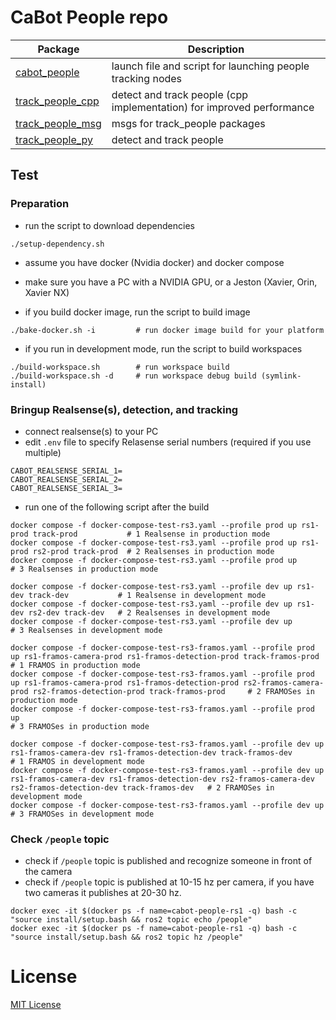 # CaBot People repo

|Package|Description|
|---|---|
|[cabot_people](../cabot_people)|launch file and script for launching people tracking nodes|
|[track_people_cpp](../track_people_cpp)|detect and track people (cpp implementation) for improved performance|
|[track_people_msg](../track_people_msg)|msgs for track_people packages|
|[track_people_py](../track_people_py)|detect and track people|

## Test

### Preparation

- run the script to download dependencies

```
./setup-dependency.sh
```

- assume you have docker (Nvidia docker) and docker compose
- make sure you have a PC with a NVIDIA GPU, or a Jeston (Xavier, Orin, Xavier NX)

- if you build docker image, run the script to build image

```
./bake-docker.sh -i         # run docker image build for your platform
```

- if you run in development mode, run the script to build workspaces

```
./build-workspace.sh        # run workspace build
./build-workspace.sh -d     # run workspace debug build (symlink-install)
```

### Bringup Realsense(s), detection, and tracking

- connect realsense(s) to your PC
- edit `.env` file to specify Relasense serial numbers (required if you use multiple)
```
CABOT_REALSENSE_SERIAL_1=
CABOT_REALSENSE_SERIAL_2=
CABOT_REALSENSE_SERIAL_3=
```
- run one of the following script after the build

```
docker compose -f docker-compose-test-rs3.yaml --profile prod up rs1-prod track-prod           # 1 Realsense in production mode
docker compose -f docker-compose-test-rs3.yaml --profile prod up rs1-prod rs2-prod track-prod  # 2 Realsenses in production mode
docker compose -f docker-compose-test-rs3.yaml --profile prod up                               # 3 Realsenses in production mode

docker compose -f docker-compose-test-rs3.yaml --profile dev up rs1-dev track-dev           # 1 Realsense in development mode
docker compose -f docker-compose-test-rs3.yaml --profile dev up rs1-dev rs2-dev track-dev   # 2 Realsenses in development mode
docker compose -f docker-compose-test-rs3.yaml --profile dev up                             # 3 Realsenses in development mode
```

```
docker compose -f docker-compose-test-rs3-framos.yaml --profile prod up rs1-framos-camera-prod rs1-framos-detection-prod track-framos-prod                                                      # 1 FRAMOS in production mode
docker compose -f docker-compose-test-rs3-framos.yaml --profile prod up rs1-framos-camera-prod rs1-framos-detection-prod rs2-framos-camera-prod rs2-framos-detection-prod track-framos-prod     # 2 FRAMOSes in production mode
docker compose -f docker-compose-test-rs3-framos.yaml --profile prod up                                                                                                                         # 3 FRAMOSes in production mode

docker compose -f docker-compose-test-rs3-framos.yaml --profile dev up rs1-framos-camera-dev rs1-framos-detection-dev track-framos-dev                                                  # 1 FRAMOS in development mode
docker compose -f docker-compose-test-rs3-framos.yaml --profile dev up rs1-framos-camera-dev rs1-framos-detection-dev rs2-framos-camera-dev rs2-framos-detection-dev track-framos-dev   # 2 FRAMOSes in development mode
docker compose -f docker-compose-test-rs3-framos.yaml --profile dev up                                                                                                                  # 3 FRAMOSes in development mode
```

### Check `/people` topic

- check if `/people` topic is published and recognize someone in front of the camera
- check if `/people` topic is published at 10-15 hz per camera, if you have two cameras it publishes at 20-30 hz.

```
docker exec -it $(docker ps -f name=cabot-people-rs1 -q) bash -c "source install/setup.bash && ros2 topic echo /people"
docker exec -it $(docker ps -f name=cabot-people-rs1 -q) bash -c "source install/setup.bash && ros2 topic hz /people"
```

# License

[MIT License](LICENSE)
